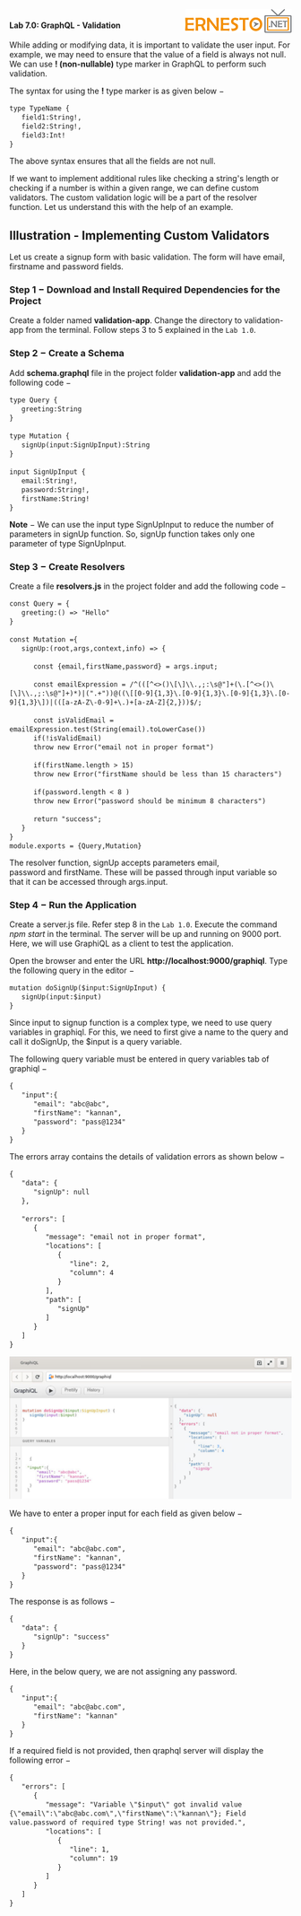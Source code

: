 <img align="right" src="./logo.png">

#### Lab 7.0: GraphQL - Validation


While adding or modifying data, it is important to validate the user
input. For example, we may need to ensure that the value of a field is
always not null. We can use **! (non-nullable)** type marker in GraphQL
to perform such validation.

The syntax for using the **!** type marker is as given below −

```
type TypeName {
   field1:String!,
   field2:String!,
   field3:Int!
}
```

The above syntax ensures that all the fields are not null.

If we want to implement additional rules like checking a string\'s
length or checking if a number is within a given range, we can define
custom validators. The custom validation logic will be a part of the
resolver function. Let us understand this with the help of an example.

Illustration - Implementing Custom Validators
---------------------------------------------

Let us create a signup form with basic validation. The form will have
email, firstname and password fields.

### Step 1 − Download and Install Required Dependencies for the Project

Create a folder named **validation-app**. Change the directory
to validation-app from the terminal. Follow steps 3 to 5 explained in
the `Lab 1.0`.

### Step 2 − Create a Schema

Add **schema.graphql** file in the project folder **validation-app** and
add the following code −

```
type Query {
   greeting:String
}

type Mutation {
   signUp(input:SignUpInput):String
}

input SignUpInput {
   email:String!,
   password:String!,
   firstName:String!
}
```

**Note** − We can use the input type SignUpInput to reduce the number of
parameters in signUp function. So, signUp function takes only one
parameter of type SignUpInput.

### Step 3 − Create Resolvers

Create a file **resolvers.js** in the project folder and add the
following code −

```
const Query = {
   greeting:() => "Hello"
}

const Mutation ={
   signUp:(root,args,context,info) => {

      const {email,firstName,password} = args.input;

      const emailExpression = /^(([^<>()\[\]\\.,;:\s@"]+(\.[^<>()\[\]\\.,;:\s@"]+)*)|(".+"))@((\[[0-9]{1,3}\.[0-9]{1,3}\.[0-9]{1,3}\.[0-9]{1,3}\])|(([a-zA-Z\-0-9]+\.)+[a-zA-Z]{2,}))$/;
      
      const isValidEmail =  emailExpression.test(String(email).toLowerCase())
      if(!isValidEmail)
      throw new Error("email not in proper format")

      if(firstName.length > 15)
      throw new Error("firstName should be less than 15 characters")

      if(password.length < 8 )
      throw new Error("password should be minimum 8 characters")
      
      return "success";
   }
}
module.exports = {Query,Mutation}
```

The resolver function, signUp accepts parameters email,
password and firstName. These will be passed through input variable so
that it can be accessed through args.input.

### Step 4 − Run the Application

Create a server.js file. Refer step 8 in the `Lab 1.0`.
Execute the command *npm start* in the terminal. The server will be up
and running on 9000 port. Here, we will use GraphiQL as a client to test
the application.

Open the browser and enter the
URL **http://localhost:9000/graphiql**. Type the following query in the
editor −

```
mutation doSignUp($input:SignUpInput) {
   signUp(input:$input)
}
```

Since input to signup function is a complex type, we need to use query
variables in graphiql. For this, we need to first give a name to the
query and call it doSignUp, the \$input is a query variable.

The following query variable must be entered in query variables tab of
graphiql −

```
{
   "input":{
      "email": "abc@abc",
      "firstName": "kannan",
      "password": "pass@1234"
   }
}
```

The errors array contains the details of validation errors as shown
below −

```
{
   "data": {
      "signUp": null
   },
   
   "errors": [
      {
         "message": "email not in proper format",
         "locations": [
            {
               "line": 2,
               "column": 4
            }
         ],
         "path": [
            "signUp"
         ]
      }
   ]
}
```

![](./images/signup.png)

We have to enter a proper input for each field as given below −

```
{
   "input":{
      "email": "abc@abc.com",
      "firstName": "kannan",
      "password": "pass@1234"
   }
}
```

The response is as follows −

```
{
   "data": {
      "signUp": "success"
   }
}
```

Here, in the below query, we are not assigning any password.

```
{
   "input":{
      "email": "abc@abc.com",
      "firstName": "kannan"
   }
}
```

If a required field is not provided, then qraphql server will display
the following error −

```
{
   "errors": [
      {
         "message": "Variable \"$input\" got invalid value {\"email\":\"abc@abc.com\",\"firstName\":\"kannan\"}; Field value.password of required type String! was not provided.",
         "locations": [
            {
               "line": 1,
               "column": 19
            }
         ]
      }
   ]
}
```

